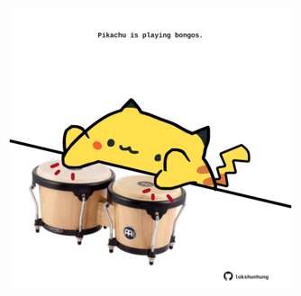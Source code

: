 <!-- built at 11/02/2023, 21:01:00 UTC -->
<p align="center">
  <img width="500" height="500" src="./ReadmeImage.svg">
</p>
